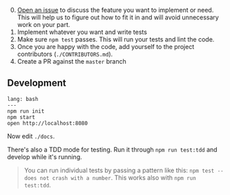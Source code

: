 0. [Open an issue](https://github.com/reactabular/reactabular/issues) to discuss the feature you want to implement or need. This will help us to figure out how to fit it in and will avoid unnecessary work on your part.
1. Implement whatever you want and write tests
2. Make sure `npm test` passes. This will run your tests and lint the code.
3. Once you are happy with the code, add yourself to the project contributors (`./CONTRIBUTORS.md`).
4. Create a PR against the `master` branch

## Development

```code
lang: bash
---
npm run init
npm start
open http://localhost:8080
```

Now edit `./docs`.

There's also a TDD mode for testing. Run it through `npm run test:tdd` and develop while it's running.

> You can run individual tests by passing a pattern like this: `npm test -- does not crash with a number`. This works also with `npm run test:tdd`.
